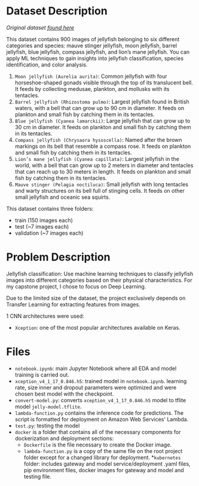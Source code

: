 # Dataset Description
_Original dataset [found here](https://www.kaggle.com/datasets/anshtanwar/jellyfish-types)_

This dataset contains 900 images of jellyfish belonging to six different categories and species: mauve stinger jellyfish, moon jellyfish, barrel jellyfish, blue jellyfish, compass jellyfish, and lion’s mane jellyfish. You can apply ML techniques to gain insights into jellyfish classification, species identification, and color analysis.

1. `Moon jellyfish (Aurelia aurita)`: Common jellyfish with four horseshoe-shaped gonads visible through the top of its translucent bell. It feeds by collecting medusae, plankton, and mollusks with its tentacles.
2. `Barrel jellyfish (Rhizostoma pulmo)`: Largest jellyfish found in British waters, with a bell that can grow up to 90 cm in diameter. It feeds on plankton and small fish by catching them in its tentacles.
3. `Blue jellyfish (Cyanea lamarckii)`: Large jellyfish that can grow up to 30 cm in diameter. It feeds on plankton and small fish by catching them in its tentacles.
4. `Compass jellyfish (Chrysaora hysoscella)`: Named after the brown markings on its bell that resemble a compass rose. It feeds on plankton and small fish by catching them in its tentacles.
5. `Lion’s mane jellyfish (Cyanea capillata)`: Largest jellyfish in the world, with a bell that can grow up to 2 meters in diameter and tentacles that can reach up to 30 meters in length. It feeds on plankton and small fish by catching them in its tentacles.
6. `Mauve stinger (Pelagia noctiluca)`: Small jellyfish with long tentacles and warty structures on its bell full of stinging cells. It feeds on other small jellyfish and oceanic sea squirts.

This dataset contains three folders:

* train (150 images each)
* test (~7 images each)
* validation (~7 images each)

# Problem Description

Jellyfish classification: Use machine learning techniques to classify jellyfish images into different categories based on their physical characteristics. For my capstone project, I chose to focus on Deep Learning.

Due to the limited size of the dataset, the project exclusively depends on Transfer Learning for extracting features from images.

1 CNN architectures were used:
* `Xception`: one of the most popular architectures available on Keras.

# Files

* `notebook.ipynb`: main Jupyter Notebook where all EDA and model training is carried out.
* `xception_v4_1_17_0.846.h5`: trained model in `notebook.ipynb`. learning rate, size inner and dropout parameters were optimized and were chosen best model with the checkpoint.
* `convert-model.py`: converts `xception_v4_1_17_0.846.h5` model to tflite model `jelly-model.tflite`.
* `lambda-function.py` contains the inference code for predictions. The script is formatted for deployment on Amazon Web Services' Lambda.
* `test.py`: testing the model
* `docker` is a folder that contains all of the necessary components for dockerization and deployment sections:
    * `Dockerfile` is the file necessary to create the Docker image.
    * `lambda-function.py` is a copy of the same file on the root project folder except for a changed library for deployment.
*`kubernetes` folder: includes gateway and model service/deployment .yaml files, pip environment files, docker images for gateway and model and testing file.




